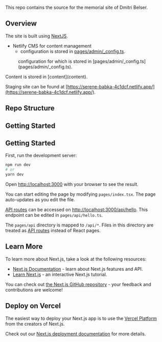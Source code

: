 This repo contains the source for the memorial site of Dmitri Belser.

## Overview

The site is built using [NextJS](https://nextjs.org/docs).

- Netlify CMS for content management
  - configuration  is stored in [pages/admin/_config.ts](pages/admin/_config.ts).
<dl>
    <dt></dt>
<dd>configuration for which is stored in [pages/admin/_config.ts](pages/admin/_config.ts).  
</dd>
</dl>
Content is stored in [content](content).

Staging site can be found at [https://serene-babka-4c1dcf.netlify.app/](https://serene-babka-4c1dcf.netlify.app/).

## Repo Structure

## Getting Started

## Getting Started

First, run the development server:

```bash
npm run dev
# or
yarn dev
```

Open [http://localhost:3000](http://localhost:3000) with your browser to see the result.

You can start editing the page by modifying `pages/index.tsx`. The page auto-updates as you edit the file.

[API routes](https://nextjs.org/docs/api-routes/introduction) can be accessed
on [http://localhost:3000/api/hello](http://localhost:3000/api/hello). This endpoint can be edited
in `pages/api/hello.ts`.

The `pages/api` directory is mapped to `/api/*`. Files in this directory are treated
as [API routes](https://nextjs.org/docs/api-routes/introduction) instead of React pages.

## Learn More

To learn more about Next.js, take a look at the following resources:

- [Next.js Documentation](https://nextjs.org/docs) - learn about Next.js features and API.
- [Learn Next.js](https://nextjs.org/learn) - an interactive Next.js tutorial.

You can check out [the Next.js GitHub repository](https://github.com/vercel/next.js/) - your feedback and contributions
are welcome!

## Deploy on Vercel

The easiest way to deploy your Next.js app is to use
the [Vercel Platform](https://vercel.com/new?utm_medium=default-template&filter=next.js&utm_source=create-next-app&utm_campaign=create-next-app-readme)
from the creators of Next.js.

Check out our [Next.js deployment documentation](https://nextjs.org/docs/deployment) for more details.
